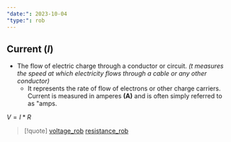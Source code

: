 ```yaml
---
"date:": 2023-10-04
"type:": rob
---
```

## Current (*I*)
  - The flow of electric charge through a conductor or circuit. 
   *(t measures the speed at which electricity flows through a cable or any other conductor)*
	  - It represents the rate of flow of electrons or other charge carriers. Current is measured in amperes **(A)** and is often simply referred to as "amps.

$V=I*R$

>[!quote] [voltage_rob](/voltage_rob.md) [resistance_rob](/resistance_rob.md)